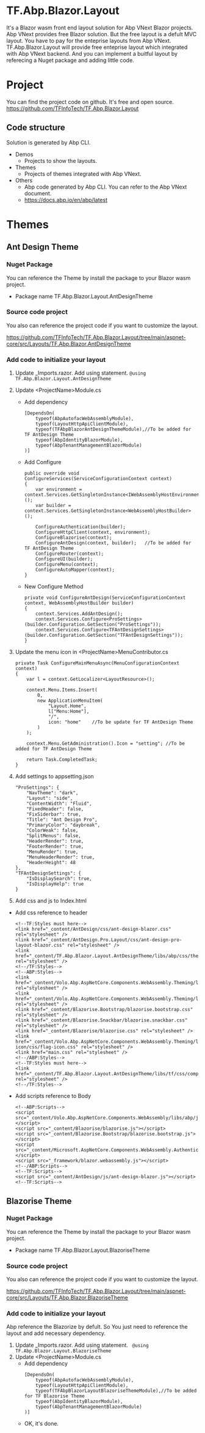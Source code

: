 # TF.Abp.Blazor.Layout
It's a Blazor wasm front end layout solution for Abp VNext Blazor projects.
Abp VNext provides free Blazor solution. But the free layout is a defult MVC layout. You have to pay for the enteprise layouts from Abp VNext.
TF.Abp.Blazor.Layout will provide free enteprise layout which integrated with Abp VNext backend. And you can implement a buitful layout by referecing a Nuget package and adding little code.
# Project
You can find the project code on github. It's free and open source.
https://github.com/TFInfoTech/TF.Abp.Blazor.Layout
## Code structure
Solution is generated by Abp CLI.
+ Demos
    +  Projects to show the layouts.
+ Themes
    +  Projects of themes integrated with Abp VNext.
+ Others
    +  Abp code generated by Abp CLI. You can refer to the Abp VNext document. 
    +  https://docs.abp.io/en/abp/latest
# Themes
## Ant Design Theme

### Nuget Package
You can reference the Theme by install the package to your Blazor wasm project.
+ Package name 
TF.Abp.Blazor.Layout.AntDesignTheme
### Source code project
You also can reference the project code if you want to customize the layout.

https://github.com/TFInfoTech/TF.Abp.Blazor.Layout/tree/main/aspnet-core/src/Layouts/TF.Abp.Blazor.AntDesignTheme
### Add code to initialize your layout
1.  Update _Imports.razor. Add using statement.
` @using TF.Abp.Blazor.Layout.AntDesignTheme ` 

2.  Update &lt;ProjectName&gt;Module.cs
    +   Add dependency
        ```    
        [DependsOn(
            typeof(AbpAutofacWebAssemblyModule),
            typeof(LayoutHttpApiClientModule),
            typeof(TFAbpBlazorAntDesignThemeModule),//To be added for TF AntDesign Theme
            typeof(AbpIdentityBlazorModule),
            typeof(AbpTenantManagementBlazorModule)
        )]
        ```
    +   Add Configure
        ```    
        public override void ConfigureServices(ServiceConfigurationContext context)
        {
            var environment = context.Services.GetSingletonInstance<IWebAssemblyHostEnvironment>();
            var builder = context.Services.GetSingletonInstance<WebAssemblyHostBuilder>();

            ConfigureAuthentication(builder);
            ConfigureHttpClient(context, environment);
            ConfigureBlazorise(context);
            ConfigureAntDesign(context, builder);   //To be added for TF AntDesign Theme
            ConfigureRouter(context);
            ConfigureUI(builder);
            ConfigureMenu(context);
            ConfigureAutoMapper(context);
        }
        ```
    +   New Configure Method
        ```    
        private void ConfigureAntDesign(ServiceConfigurationContext context, WebAssemblyHostBuilder builder)
        {
            context.Services.AddAntDesign();
            context.Services.Configure<ProSettings>(builder.Configuration.GetSection("ProSettings"));
            context.Services.Configure<TFAntDesignSettings>(builder.Configuration.GetSection("TFAntDesignSettings"));
        }
        ```
3.  Update the menu icon in &lt;ProjectName&gt;MenuContributor.cs
    ```
    private Task ConfigureMainMenuAsync(MenuConfigurationContext context)
    {
        var l = context.GetLocalizer<LayoutResource>();

        context.Menu.Items.Insert(
            0,
            new ApplicationMenuItem(
                "Layout.Home",
                l["Menu:Home"],
                "/",                    
                icon: "home"    //To be update for TF AntDesign Theme
            )
        );

        context.Menu.GetAdministration().Icon = "setting"; //To be added for TF AntDesign Theme

        return Task.CompletedTask;
    }
    ```
4.  Add settings to appsetting.json
    ```
    "ProSettings": {
        "NavTheme": "dark",
        "Layout": "side",
        "ContentWidth": "Fluid",
        "FixedHeader": false,
        "FixSiderbar": true,
        "Title": "Ant Design Pro",
        "PrimaryColor": "daybreak",
        "ColorWeak": false,
        "SplitMenus": false,
        "HeaderRender": true,
        "FooterRender": true,
        "MenuRender": true,
        "MenuHeaderRender": true,
        "HeaderHeight": 48
    },
    "TFAntDesignSettings": {
        "IsDisplaySearch": true,
        "IsDisplayHelp": true
    }
    ```
4.  Add css and js to Index.html
+   Add css reference to header
    ```
    <!--TF:Styles must here-->
    <link href="_content/AntDesign/css/ant-design-blazor.css" rel="stylesheet" />
    <link href="_content/AntDesign.Pro.Layout/css/ant-design-pro-layout-blazor.css" rel="stylesheet" />
    <link href="_content/TF.Abp.Blazor.Layout.AntDesignTheme/libs/abp/css/theme.css" rel="stylesheet" />
    <!--/TF:Styles-->
    <!--ABP:Styles-->
    <link href="_content/Volo.Abp.AspNetCore.Components.WebAssembly.Theming/libs/bootstrap/css/bootstrap.min.css" rel="stylesheet" />
    <link href="_content/Volo.Abp.AspNetCore.Components.WebAssembly.Theming/libs/fontawesome/css/all.css" rel="stylesheet" />
    <link href="_content/Blazorise.Bootstrap/blazorise.bootstrap.css" rel="stylesheet" />
    <link href="_content/Blazorise.Snackbar/blazorise.snackbar.css" rel="stylesheet" />
    <link href="_content/Blazorise/blazorise.css" rel="stylesheet" />
    <link href="_content/Volo.Abp.AspNetCore.Components.WebAssembly.Theming/libs/flag-icon/css/flag-icon.css" rel="stylesheet" />
    <link href="main.css" rel="stylesheet" />
    <!--/ABP:Styles-->
    <!--TF:Styles must here-->
    <link href="_content/TF.Abp.Blazor.Layout.AntDesignTheme/libs/tf/css/compatible.css" rel="stylesheet" />
    <!--/TF:Styles-->

    ```
+ Add scripts reference to Body
    ```
    <!--ABP:Scripts-->
    <script src="_content/Volo.Abp.AspNetCore.Components.WebAssembly/libs/abp/js/abp.js"></script>
    <script src="_content/Blazorise/blazorise.js"></script>
    <script src="_content/Blazorise.Bootstrap/blazorise.bootstrap.js"></script>
    <script src="_content/Microsoft.AspNetCore.Components.WebAssembly.Authentication/AuthenticationService.js"></script>
    <script src="_framework/blazor.webassembly.js"></script>
    <!--/ABP:Scripts-->
    <!--TF:Scripts-->
    <script src="_content/AntDesign/js/ant-design-blazor.js"></script>
    <!--TF:Scripts-->
    ```
## Blazorise Theme

### Nuget Package
You can reference the Theme by install the package to your Blazor wasm project.
+ Package name 
TF.Abp.Blazor.Layout.BlazoriseTheme
### Source code project
You also can reference the project code if you want to customize the layout.

https://github.com/TFInfoTech/TF.Abp.Blazor.Layout/tree/main/aspnet-core/src/Layouts/TF.Abp.Blazor.BlazoriseTheme
### Add code to initialize your layout
Abp reference the Blazorize by defult. So You just need to reference the layout and add necessary dependency.
1.  Update _Imports.razor. Add using statement.
` @using TF.Abp.Blazor.Layout.BlazoriseTheme` 
2.  Update &lt;ProjectName&gt;Module.cs
    +   Add dependency
        ```    
        [DependsOn(
            typeof(AbpAutofacWebAssemblyModule),
            typeof(LayoutHttpApiClientModule),
            typeof(TFAbpBlazorLayoutBlazoriseThemeModule),//To be added for TF Blazorise Theme
            typeof(AbpIdentityBlazorModule),
            typeof(AbpTenantManagementBlazorModule)
        )]
        ```
    +   OK, it's done.